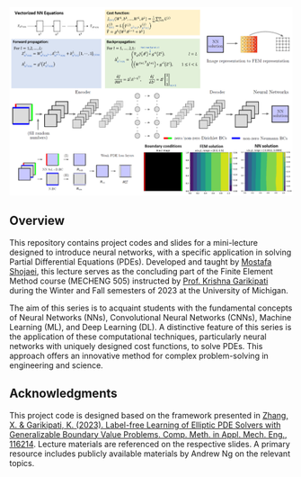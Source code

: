 ![Alt text](Lecture_Materials/cover.png)

## Overview
This repository contains project codes and slides for a mini-lecture designed to introduce neural networks, with a specific application in solving Partial Differential Equations (PDEs). Developed and taught by [Mostafa Shojaei](https://www.linkedin.com/in/mostafa-fsh/), this lecture serves as the concluding part of the Finite Element Method course (MECHENG 505) instructed by [Prof. Krishna Garikipati](https://sites.google.com/umich.edu/krishna/) during the Winter and Fall semesters of 2023 at the University of Michigan.

The aim of this series is to acquaint students with the fundamental concepts of Neural Networks (NNs), Convolutional Neural Networks (CNNs), Machine Learning (ML), and Deep Learning (DL). A distinctive feature of this series is the application of these computational techniques, particularly neural networks with uniquely designed cost functions, to solve PDEs. This approach offers an innovative method for complex problem-solving in engineering and science.


## Acknowledgments
This project code is designed based on the framework presented in [Zhang, X. & Garikipati, K. (2023). Label-free Learning of Elliptic PDE Solvers with Generalizable Boundary Value Problems. Comp. Meth. in Appl. Mech. Eng., 116214](https://doi.org/10.1016/j.cma.2023.116214). Lecture materials are referenced on the respective slides. A primary resource includes publicly available materials by Andrew Ng on the relevant topics.
